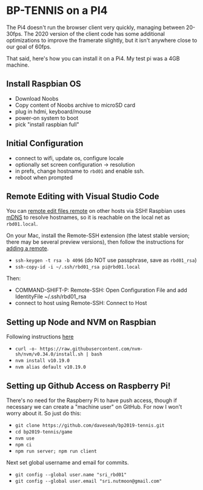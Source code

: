 # BP-TENNIS on a PI4

The Pi4 doesn't run the browser client very quickly, managing between 20-30fps. The 2020 version of the client code has some additional optimizations to improve the framerate slightly, but it isn't anywhere close to our goal of 60fps.

That said, here's how you can install it on a Pi4. My test pi was a 4GB machine.

## Install Raspbian OS

* Download Noobs
* Copy content of Noobs archive to microSD card
* plug in hdmi, keyboard/mouse
* power-on system to boot
* pick "install raspbian full"

## Initial Configuration

* connect to wifi, update os, configure locale
* optionally set screen configuration -> resolution
* in prefs, change hostname to `rbd01` and enable ssh.
* reboot when prompted

## Remote Editing with Visual Studio Code
You can [remote edit files remote](https://code.visualstudio.com/docs/remote/ssh) on other hosts via SSH!
Raspbian uses [mDNS](https://en.wikipedia.org/wiki/Multicast_DNS) to resolve hostnames, so it is reachable on the local net as `rbd01.local`.

On your Mac, install the Remote-SSH extension (the latest stable version; there may be several preview versions), then follow the instructions for [adding a remote](https://code.visualstudio.com/docs/remote/ssh).

* `ssh-keygen -t rsa -b 4096` (do NOT use passphrase, save as `rbd01_rsa`)
* `ssh-copy-id -i ~/.ssh/rbd01_rsa pi@rbd01.local`

Then:

* COMMAND-SHIFT-P: Remote-SSH: Open Configuration File and add IdentityFile ~/.ssh/rbd01_rsa
* connect to host using Remote-SSH: Connect to Host

## Setting up Node and NVM on Raspbian
Following instructions [here](https://linuxize.com/post/how-to-install-node-js-on-raspberry-pi/)

* `curl -o- https://raw.githubusercontent.com/nvm-sh/nvm/v0.34.0/install.sh | bash`
* `nvm install v10.19.0`
* `nvm alias default v10.19.0`

## Setting up Github Access on Raspberry Pi!

There's no need for the Raspberry Pi to have push access, though if necessary we can create a "machine user" on GitHub. For now I won't worry about it. So just do this:
* `git clone https://github.com/daveseah/bp2019-tennis.git`
* `cd bp2019-tennis/game`
* `nvm use`
* `npm ci`
* `npm run server; npm run client`

Next set global username and email for commits.
* `git config --global user.name "sri_rbd01"`
* `git config --global user.email "sri.nutmoon@gmail.com"`
